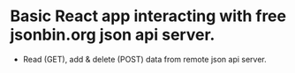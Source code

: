 # Basic React app interacting with free jsonbin.org json api server.
- Read (GET), add & delete (POST) data from remote json api server.
